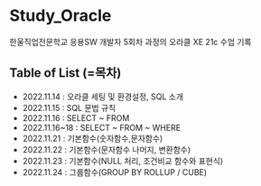 # Study_Oracle

한울직업전문학교 응용SW 개발자 5회차 과정의 오라클 XE 21c 수업 기록

## Table of List (=목차)

- 2022.11.14 : 오라클 세팅 및 환경설정, SQL 소개
- 2022.11.15 : SQL 문법 규칙
- 2022.11.16 : SELECT ~ FROM
- 2022.11.16~18 : SELECT ~ FROM ~ WHERE
- 2022.11.21 : 기본함수(숫자함수,문자함수)
- 2022.11.22 : 기본함수(문자함수 나머지, 변환함수)
- 2022.11.23 : 기본함수(NULL 처리, 조건비교 함수와 표현식)
- 2022.11.24 : 그룹함수(GROUP BY ROLLUP / CUBE)
